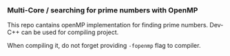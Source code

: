 ### Multi-Core / searching for prime numbers with OpenMP

This repo cantains openMP implementation for finding prime numbers. Dev-C++ can be used for compiling project. 

When compiling it, do not forget providing `-fopenmp` flag to compiler.
